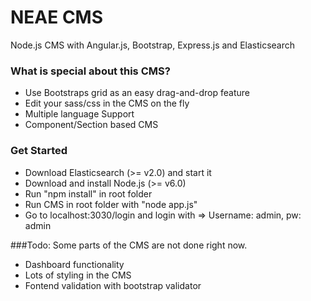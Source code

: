 # NEAE CMS
Node.js CMS with Angular.js, Bootstrap, Express.js and Elasticsearch

### What is special about this CMS?
- Use Bootstraps grid as an easy drag-and-drop feature
- Edit your sass/css in the CMS on the fly
- Multiple language Support
- Component/Section based CMS

### Get Started
- Download Elasticsearch (>= v2.0) and start it
- Download and install Node.js (>= v6.0)
- Run "npm install" in root folder
- Run CMS in root folder with "node app.js"
- Go to localhost:3030/login and login with => Username: admin, pw: admin

###Todo:
Some parts of the CMS are not done right now. 

- Dashboard functionality
- Lots of styling in the CMS
- Fontend validation with bootstrap validator
